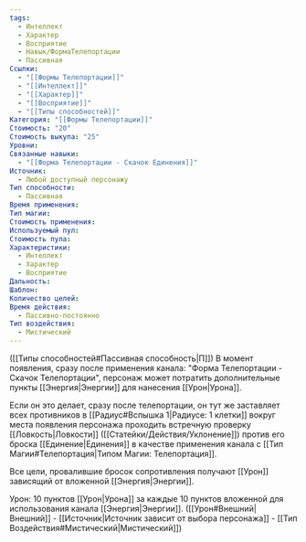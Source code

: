 ```yaml
---
tags:
  - Интеллект
  - Характер
  - Восприятие
  - Навык/ФормаТелепортации
  - Пассивная
Ссылки:
  - "[[Формы Телепортации]]"
  - "[[Интеллект]]"
  - "[[Характер]]"
  - "[[Восприятие]]"
  - "[[Типы способностей]]"
Категория: "[[Формы Телепортации]]"
Стоимость: "20"
Стоимость выкупа: "25"
Уровни: 
Связанные навыки:
  - "[[Форма Телепортации - Скачок Единения]]"
Источник:
  - Любой доступный персонажу
Тип способности:
  - Пассивная
Время применения: 
Тип магии: 
Стоимость применения: 
Используемый пул: 
Стоимость пула: 
Характеристики:
  - Интеллект
  - Характер
  - Восприятие
Дальность: 
Шаблон: 
Количество целей: 
Время действия:
  - Пассивно-постоянно
Тип воздействия:
  - Мистический
---
```

([[Типы способностей#Пассивная способность|П]]) В момент появления, сразу после применения канала: "Форма Телепортации - Скачок Телепортации", персонаж может потратить дополнительные пункты [[Энергия|Энергии]] для нанесения [[Урон|Урона]]. 

Если он это делает, сразу после телепортации, он тут же заставляет всех противников в [[Радиус#Вспышка 1|Радиусе: 1 клетки]] вокруг места появления персонажа проходить встречную проверку [[Ловкость|Ловкости]] ([[Статейки/Действия/Уклонение]]) против его броска [[Единение|Единения]] в качестве применения канала с [[Тип Магии#Телепортация|Типом Магии: Телепортация]].

Все цели, провалившие бросок сопротивления получают [[Урон]] зависящий от вложенной [[Энергия|Энергии]]. 

 Урон: 10 пунктов [[Урон|Урона]] за каждые 10 пунктов вложенной для использования канала [[Энергия|Энергии]]. ([[Урон#Внешний|Внешний]] - [[Источник|Источник зависит от выбора персонажа]] - [[Тип Воздействия#Мистический|Мистический]])